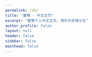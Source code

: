 ```yaml
---
permalink: /zh/
title: "董骞 - 中文主页"
excerpt: "董骞个人中文主页，清华大学博士生"
author_profile: false
layout: null
header: false
sidebar: false
masthead: false
---
```


<!DOCTYPE html>
<html lang="zh-CN">
<head>
    <meta charset="UTF-8">
    <meta name="viewport" content="width=device-width, initial-scale=1.0">
    <title>董骞 - 清华大学信息检索实验室</title>
    <link rel="stylesheet" href="https://cdnjs.cloudflare.com/ajax/libs/font-awesome/6.4.0/css/all.min.css">
    <link href="https://fonts.googleapis.com/css2?family=Inter:wght@300;400;500;600;700&display=swap" rel="stylesheet">
    <style>
        * {
            margin: 0;
            padding: 0;
            box-sizing: border-box;
        }

        body {
            font-family: 'Inter', -apple-system, BlinkMacSystemFont, 'Segoe UI', Roboto, sans-serif;
            line-height: 1.6;
            color: #1a1a1a;
            background: #f8fafc;
            overflow-x: hidden;
        }

        /* 平滑滚动 */
        html {
            scroll-behavior: smooth;
        }

        /* 导航栏 */
        .navbar {
            position: fixed;
            top: 0;
            width: 100%;
            background: rgba(255, 255, 255, 0.95);
            backdrop-filter: blur(20px);
            border-bottom: 1px solid rgba(0, 0, 0, 0.1);
            z-index: 1000;
            transition: all 0.3s ease;
        }

        .nav-container {
            max-width: 1200px;
            margin: 0 auto;
            padding: 1rem 2rem;
            display: flex;
            justify-content: space-between;
            align-items: center;
        }

        .nav-logo {
            font-size: 1.25rem;
            font-weight: 700;
            color: #6366f1;
            text-decoration: none;
        }

        .nav-links {
            display: flex;
            gap: 2rem;
            list-style: none;
        }

        .nav-links a {
            text-decoration: none;
            color: #4b5563;
            font-weight: 500;
            transition: color 0.3s ease;
            position: relative;
        }

        .nav-links a:hover {
            color: #6366f1;
        }

        .nav-links a::after {
            content: '';
            position: absolute;
            bottom: -5px;
            left: 0;
            width: 0;
            height: 2px;
            background: #6366f1;
            transition: width 0.3s ease;
        }

        .nav-links a:hover::after {
            width: 100%;
        }

        .lang-switch {
            background: linear-gradient(135deg, #6366f1, #8b5cf6);
            color: white;
            padding: 0.5rem 1rem;
            border-radius: 20px;
            text-decoration: none;
            font-size: 0.875rem;
            font-weight: 500;
            transition: all 0.3s ease;
            border: none;
            cursor: pointer;
        }

        .lang-switch:hover {
            transform: translateY(-2px);
            box-shadow: 0 10px 20px rgba(99, 102, 241, 0.3);
        }

        /* Hero Section */
        .hero {
            min-height: 100vh;
            background: linear-gradient(135deg, #667eea 0%, #764ba2 100%);
            display: flex;
            align-items: center;
            justify-content: center;
            position: relative;
            overflow: hidden;
            margin-top: 80px;
        }

        .hero::before {
            content: '';
            position: absolute;
            top: 0;
            left: 0;
            right: 0;
            bottom: 0;
            background:
                radial-gradient(circle at 20% 80%, rgba(120, 119, 198, 0.3) 0%, transparent 50%),
                radial-gradient(circle at 80% 20%, rgba(255, 119, 198, 0.3) 0%, transparent 50%);
            animation: float 6s ease-in-out infinite;
        }

        @keyframes float {
            0%, 100% { transform: translateY(0px) rotate(0deg); }
            50% { transform: translateY(-20px) rotate(180deg); }
        }

        .hero-content {
            text-align: center;
            color: white;
            z-index: 2;
            position: relative;
            max-width: 800px;
            padding: 0 2rem;
        }

        .hero-badge {
            display: inline-block;
            background: rgba(255, 255, 255, 0.2);
            padding: 0.5rem 1rem;
            border-radius: 50px;
            font-size: 0.875rem;
            margin-bottom: 1rem;
            backdrop-filter: blur(10px);
            border: 1px solid rgba(255, 255, 255, 0.3);
        }

        .hero h1 {
            font-size: clamp(2.5rem, 8vw, 4rem);
            font-weight: 700;
            margin-bottom: 1rem;
            background: linear-gradient(135deg, #ffffff, #e0e7ff, #ffffff);
            background-size: 200% 200%;
            -webkit-background-clip: text;
            -webkit-text-fill-color: transparent;
            background-clip: text;
            animation: gradientShift 3s ease-in-out infinite, float 3s ease-in-out infinite;
            text-shadow: 0 0 30px rgba(255, 255, 255, 0.5);
            transform-style: preserve-3d;
            perspective: 1000px;
        }

        .hero h1::before {
            content: '董骞';
            position: absolute;
            left: 0;
            top: 0;
            background: linear-gradient(45deg, #ff6b6b, #4ecdc4, #45b7d1, #96ceb4);
            background-size: 300% 300%;
            -webkit-background-clip: text;
            -webkit-text-fill-color: transparent;
            background-clip: text;
            animation: gradientShift 2s ease-in-out infinite reverse;
            z-index: -1;
            filter: blur(2px);
            transform: translateZ(-20px);
        }

        @keyframes gradientShift {
            0%, 100% { background-position: 0% 50%; }
            50% { background-position: 100% 50%; }
        }

        @keyframes float {
            0%, 100% { transform: translateY(0px) rotateX(0deg); }
            50% { transform: translateY(-10px) rotateX(2deg); }
        }

        /* 打字机效果 */
        .typewriter {
            overflow: hidden;
            border-right: 3px solid rgba(255, 255, 255, 0.75);
            white-space: nowrap;
            animation: typing 3s steps(40, end), blink-caret 0.75s step-end infinite;
            display: inline-block;
        }

        @keyframes typing {
            from { width: 0 }
            to { width: 100% }
        }

        @keyframes blink-caret {
            from, to { border-color: transparent }
            50% { border-color: rgba(255, 255, 255, 0.75) }
        }

        .hero .subtitle {
            font-size: clamp(1.2rem, 3vw, 1.5rem);
            margin-bottom: 2rem;
            opacity: 0.9;
            font-weight: 300;
        }

        .hero-intro {
            max-width: 600px;
            margin: 2rem auto 0;
            font-size: 1.1rem;
            line-height: 1.6;
            opacity: 0.9;
        }

        .hero-buttons {
            display: flex;
            gap: 1rem;
            justify-content: center;
            flex-wrap: wrap;
            margin-top: 2rem;
        }

        .btn-primary {
            background: linear-gradient(135deg, rgba(255, 255, 255, 0.15), rgba(255, 255, 255, 0.05));
            color: white;
            padding: 1rem 2rem;
            border-radius: 50px;
            text-decoration: none;
            font-weight: 600;
            transition: all 0.4s cubic-bezier(0.175, 0.885, 0.32, 1.275);
            backdrop-filter: blur(20px);
            border: 2px solid rgba(255, 255, 255, 0.2);
            display: inline-flex;
            align-items: center;
            gap: 0.5rem;
            position: relative;
            overflow: hidden;
            box-shadow:
                0 8px 32px rgba(0, 0, 0, 0.1),
                inset 0 1px 0 rgba(255, 255, 255, 0.2);
        }

        .btn-primary::before {
            content: '';
            position: absolute;
            top: 0;
            left: -100%;
            width: 100%;
            height: 100%;
            background: linear-gradient(90deg, transparent, rgba(255, 255, 255, 0.3), transparent);
            transition: left 0.6s ease;
        }

        .btn-primary:hover::before {
            left: 100%;
        }

        .btn-primary:hover {
            background: linear-gradient(135deg, rgba(255, 255, 255, 0.25), rgba(255, 255, 255, 0.1));
            transform: translateY(-5px) scale(1.02);
            box-shadow:
                0 20px 40px rgba(0, 0, 0, 0.3),
                0 0 30px rgba(99, 102, 241, 0.4),
                inset 0 1px 0 rgba(255, 255, 255, 0.3);
            border-color: rgba(255, 255, 255, 0.4);
        }

        .btn-primary:active {
            transform: translateY(-2px) scale(0.98);
        }

        /* Neon glow effect for buttons */
        .btn-primary.neon {
            border-color: rgba(99, 102, 241, 0.6);
            box-shadow:
                0 8px 32px rgba(0, 0, 0, 0.1),
                0 0 20px rgba(99, 102, 241, 0.3),
                inset 0 1px 0 rgba(255, 255, 255, 0.2);
        }

        .btn-primary.neon:hover {
            box-shadow:
                0 20px 40px rgba(0, 0, 0, 0.3),
                0 0 40px rgba(99, 102, 241, 0.6),
                0 0 60px rgba(147, 51, 234, 0.4),
                inset 0 1px 0 rgba(255, 255, 255, 0.3);
            animation: neonPulse 2s ease-in-out infinite alternate;
        }

        @keyframes neonPulse {
            from {
                box-shadow:
                    0 20px 40px rgba(0, 0, 0, 0.3),
                    0 0 40px rgba(99, 102, 241, 0.6),
                    0 0 60px rgba(147, 51, 234, 0.4),
                    inset 0 1px 0 rgba(255, 255, 255, 0.3);
            }
            to {
                box-shadow:
                    0 20px 40px rgba(0, 0, 0, 0.3),
                    0 0 50px rgba(99, 102, 241, 0.8),
                    0 0 80px rgba(147, 51, 234, 0.6),
                    inset 0 1px 0 rgba(255, 255, 255, 0.3);
            }
        }

        /* Sections */
        .section {
            padding: 5rem 2rem;
            max-width: 1200px;
            margin: 0 auto;
        }

        .section-header {
            text-align: center;
            margin-bottom: 3rem;
        }

        .section-title {
            font-size: clamp(2rem, 5vw, 2.5rem);
            font-weight: 700;
            color: #1a1a1a;
            margin-bottom: 1rem;
            position: relative;
        }

        .section-title::after {
            content: '';
            position: absolute;
            bottom: -10px;
            left: 50%;
            transform: translateX(-50%);
            width: 60px;
            height: 4px;
            background: linear-gradient(90deg, #6366f1, #8b5cf6);
            border-radius: 2px;
        }

        .section-subtitle {
            font-size: 1.125rem;
            color: #6b7280;
            max-width: 600px;
            margin: 0 auto;
        }

        /* Research Interests */
        .research-grid {
            display: grid;
            grid-template-columns: repeat(auto-fit, minmax(300px, 1fr));
            gap: 2rem;
            margin-top: 3rem;
        }

        .research-card {
            background: linear-gradient(135deg, rgba(255, 255, 255, 0.9), rgba(255, 255, 255, 0.7));
            backdrop-filter: blur(20px);
            padding: 2rem;
            border-radius: 20px;
            box-shadow:
                0 10px 30px rgba(0, 0, 0, 0.1),
                inset 0 1px 0 rgba(255, 255, 255, 0.3);
            transition: all 0.4s cubic-bezier(0.175, 0.885, 0.32, 1.275);
            border: 1px solid rgba(255, 255, 255, 0.2);
            position: relative;
            overflow: hidden;
        }

        .research-card::before {
            content: '';
            position: absolute;
            top: 0;
            left: 0;
            right: 0;
            height: 4px;
            background: linear-gradient(90deg, #6366f1, #8b5cf6, #ec4899);
            transform: scaleX(0);
            transition: transform 0.4s ease;
            border-radius: 2px;
        }

        .research-card::after {
            content: '';
            position: absolute;
            top: -50%;
            left: -50%;
            width: 200%;
            height: 200%;
            background: radial-gradient(circle, rgba(99, 102, 241, 0.1) 0%, transparent 70%);
            opacity: 0;
            transition: opacity 0.4s ease;
            pointer-events: none;
        }

        .research-card:hover {
            transform: translateY(-15px) scale(1.02);
            box-shadow:
                0 25px 50px rgba(0, 0, 0, 0.2),
                0 0 30px rgba(99, 102, 241, 0.3),
                inset 0 1px 0 rgba(255, 255, 255, 0.4);
            border-color: rgba(99, 102, 241, 0.3);
        }

        .research-card:hover::before {
            transform: scaleX(1);
            box-shadow: 0 0 20px rgba(99, 102, 241, 0.6);
        }

        .research-card:hover::after {
            opacity: 1;
        }

        .research-icon {
            width: 60px;
            height: 60px;
            background: linear-gradient(135deg, #6366f1, #8b5cf6);
            border-radius: 15px;
            display: flex;
            align-items: center;
            justify-content: center;
            margin-bottom: 1.5rem;
            font-size: 1.5rem;
            color: white;
            position: relative;
            overflow: hidden;
            box-shadow:
                0 8px 25px rgba(99, 102, 241, 0.3),
                inset 0 1px 0 rgba(255, 255, 255, 0.2);
            transition: all 0.4s cubic-bezier(0.175, 0.885, 0.32, 1.275);
        }

        .research-icon::before {
            content: '';
            position: absolute;
            top: 0;
            left: 0;
            right: 0;
            bottom: 0;
            background: linear-gradient(45deg, transparent, rgba(255, 255, 255, 0.3), transparent);
            transform: translateX(-100%);
            transition: transform 0.6s ease;
        }

        .research-card:hover .research-icon {
            transform: scale(1.1) rotate(5deg);
            box-shadow:
                0 15px 35px rgba(99, 102, 241, 0.4),
                0 0 25px rgba(99, 102, 241, 0.5),
                inset 0 1px 0 rgba(255, 255, 255, 0.3);
        }

        .research-card:hover .research-icon::before {
            transform: translateX(100%);
        }

        .research-title {
            font-size: 1.25rem;
            font-weight: 600;
            margin-bottom: 1rem;
            color: #1a1a1a;
        }

        .research-desc {
            color: #6b7280;
            line-height: 1.6;
        }

        /* Timeline */
        .timeline {
            position: relative;
            padding: 2rem 0;
        }

        .timeline::before {
            content: '';
            position: absolute;
            left: 50%;
            top: 0;
            bottom: 0;
            width: 2px;
            background: linear-gradient(180deg, #6366f1, #8b5cf6);
            transform: translateX(-50%);
        }

        .timeline-item {
            position: relative;
            margin: 3rem 0;
            opacity: 0;
            transform: translateY(50px);
            animation: fadeInUp 0.6s ease forwards;
        }

        .timeline-item:nth-child(1) { animation-delay: 0.1s; }
        .timeline-item:nth-child(2) { animation-delay: 0.2s; }
        .timeline-item:nth-child(3) { animation-delay: 0.3s; }

        @keyframes fadeInUp {
            to {
                opacity: 1;
                transform: translateY(0);
            }
        }

        .timeline-content {
            background: white;
            padding: 2rem;
            border-radius: 15px;
            box-shadow: 0 10px 30px rgba(0, 0, 0, 0.1);
            width: 45%;
            position: relative;
        }

        .timeline-item:nth-child(odd) .timeline-content {
            margin-left: auto;
        }

        .timeline-dot {
            position: absolute;
            left: 50%;
            top: 2rem;
            width: 16px;
            height: 16px;
            background: #6366f1;
            border-radius: 50%;
            transform: translateX(-50%);
            border: 3px solid white;
            box-shadow: 0 0 0 3px rgba(99, 102, 241, 0.2);
        }

        .timeline-date {
            color: #6366f1;
            font-weight: 600;
            margin-bottom: 0.5rem;
        }

        .timeline-title {
            font-size: 1.125rem;
            font-weight: 600;
            margin-bottom: 0.5rem;
            color: #1a1a1a;
        }

        .timeline-desc {
            color: #6b7280;
        }

        /* Contact Section */
        .contact {
            background: linear-gradient(135deg, #667eea 0%, #764ba2 100%);
            color: white;
            padding: 5rem 2rem;
        }

        .contact-grid {
            display: grid;
            grid-template-columns: repeat(auto-fit, minmax(250px, 1fr));
            gap: 2rem;
            max-width: 1000px;
            margin: 0 auto;
        }

        .contact-item {
            background: transparent;
            padding: 2.5rem 2rem;
            border-radius: 20px;
            text-align: center;
            backdrop-filter: blur(0px);
            border: 1px solid transparent;
            transition: all 0.5s cubic-bezier(0.175, 0.885, 0.32, 1.275);
            cursor: pointer;
            position: relative;
            overflow: hidden;
            box-shadow: none;
        }

        .contact-item::before {
            content: '';
            position: absolute;
            top: 0;
            left: 0;
            right: 0;
            bottom: 0;
            background: linear-gradient(45deg, transparent, rgba(255, 255, 255, 0.1), transparent);
            transform: translateX(-100%);
            transition: transform 0.6s;
        }

        .contact-item:hover::before {
            transform: translateX(100%);
        }

        .contact-item:hover {
            background: linear-gradient(135deg, rgba(255, 255, 255, 0.2), rgba(255, 255, 255, 0.1));
            backdrop-filter: blur(20px);
            border-color: rgba(255, 255, 255, 0.3);
            box-shadow: 0 12px 40px rgba(0, 0, 0, 0.2);
            transform: translateY(-8px) scale(1.02);
        }

        .contact-icon {
            font-size: 2.5rem;
            margin-bottom: 1rem;
            opacity: 0.7;
            transition: all 0.5s cubic-bezier(0.175, 0.885, 0.32, 1.275);
            filter: drop-shadow(0 0px 0px rgba(0, 0, 0, 0));
        }

        .contact-item:hover .contact-icon {
            margin-bottom: 0.5rem;
            transform: scale(1.15);
            opacity: 1;
            filter: drop-shadow(0 6px 12px rgba(0, 0, 0, 0.3));
        }

        .contact-title {
            font-size: 1.125rem;
            font-weight: 600;
            margin-bottom: 0.5rem;
            opacity: 0;
            transform: translateY(20px);
            transition: all 0.4s cubic-bezier(0.175, 0.885, 0.32, 1.275);
            text-shadow: 0 1px 2px rgba(0, 0, 0, 0.1);
        }

        .contact-item:hover .contact-title {
            opacity: 1;
            transform: translateY(0);
        }

        .contact-item p {
            opacity: 0;
            transform: translateY(20px);
            transition: all 0.4s cubic-bezier(0.175, 0.885, 0.32, 1.275) 0.1s;
            font-weight: 500;
        }

        .contact-item:hover p {
            opacity: 1;
            transform: translateY(0);
        }

        .contact a {
            color: white;
            text-decoration: none;
            opacity: 0.9;
            transition: opacity 0.3s ease;
        }

        .contact a:hover {
            opacity: 1;
        }

        /* Enhanced Particles System */
        .particles {
            position: fixed;
            top: 0;
            left: 0;
            width: 100%;
            height: 100%;
            pointer-events: none;
            z-index: 1;
            overflow: hidden;
        }

        .particle {
            position: absolute;
            border-radius: 50%;
            pointer-events: none;
            mix-blend-mode: screen;
            transition: all 0.3s ease;
        }

        .particle-basic {
            background: rgba(255, 255, 255, 0.3);
            animation: floatBasic linear infinite;
        }

        .particle-interactive {
            background: radial-gradient(circle, rgba(99, 102, 241, 0.6) 0%, rgba(99, 102, 241, 0) 70%);
            animation: floatInteractive linear infinite;
            cursor: none;
        }

        .particle-glow {
            background: radial-gradient(circle, rgba(147, 51, 234, 0.4) 0%, rgba(147, 51, 234, 0) 60%);
            box-shadow: 0 0 15px rgba(147, 51, 234, 0.3);
            animation: floatGlow ease-in-out infinite;
        }

        .particle-mouse {
            position: fixed;
            width: 8px;
            height: 8px;
            background: radial-gradient(circle, rgba(99, 102, 241, 0.8) 0%, rgba(99, 102, 241, 0) 70%);
            border-radius: 50%;
            pointer-events: none;
            z-index: 9999;
            mix-blend-mode: screen;
            transition: transform 0.1s ease;
        }

        @keyframes floatBasic {
            from {
                transform: translateY(100vh) translateX(0) scale(0);
                opacity: 0;
            }
            10% {
                opacity: 0.6;
                transform: translateY(90vh) translateX(10px) scale(1);
            }
            90% {
                opacity: 0.6;
                transform: translateY(10vh) translateX(80px) scale(1);
            }
            to {
                transform: translateY(-100vh) translateX(100px) scale(0);
                opacity: 0;
            }
        }

        @keyframes floatInteractive {
            0% {
                transform: translateY(100vh) translateX(0) rotate(0deg) scale(0);
                opacity: 0;
            }
            10% {
                opacity: 0.8;
                transform: translateY(90vh) translateX(20px) rotate(72deg) scale(1);
            }
            25% {
                transform: translateY(75vh) translateX(-30px) rotate(144deg) scale(1.2);
            }
            50% {
                transform: translateY(50vh) translateX(40px) rotate(216deg) scale(0.8);
            }
            75% {
                transform: translateY(25vh) translateX(-20px) rotate(288deg) scale(1.1);
            }
            90% {
                opacity: 0.8;
                transform: translateY(10vh) translateX(30px) rotate(360deg) scale(1);
            }
            100% {
                transform: translateY(-100vh) translateX(60px) rotate(432deg) scale(0);
                opacity: 0;
            }
        }

        @keyframes floatGlow {
            0%, 100% {
                transform: translateY(0) translateX(0) scale(1);
                opacity: 0.3;
            }
            25% {
                transform: translateY(-20px) translateX(15px) scale(1.1);
                opacity: 0.5;
            }
            50% {
                transform: translateY(-10px) translateX(-10px) scale(0.9);
                opacity: 0.4;
            }
            75% {
                transform: translateY(-30px) translateX(20px) scale(1.05);
                opacity: 0.45;
            }
        }

        /* Connection lines for nearby particles */
        .particle-connection {
            position: absolute;
            height: 1px;
            background: linear-gradient(90deg, transparent, rgba(99, 102, 241, 0.2), transparent);
            transform-origin: left center;
            pointer-events: none;
            z-index: 2;
            opacity: 0;
            transition: opacity 0.3s ease;
        }

        /* Responsive Design */
        @media (max-width: 768px) {
            .nav-links {
                display: none;
            }

            .hero {
                margin-top: 60px;
            }

            .timeline::before {
                left: 30px;
            }

            .timeline-content {
                width: calc(100% - 60px);
                margin-left: 60px !important;
            }

            .timeline-dot {
                left: 30px;
            }

            .hero-buttons {
                flex-direction: column;
                align-items: center;
            }

            .research-grid {
                grid-template-columns: 1fr;
            }
        }

        /* Loading Animation */
        .fade-in {
            opacity: 0;
            transform: translateY(30px);
            animation: fadeIn 0.8s ease forwards;
        }

        @keyframes fadeIn {
            to {
                opacity: 1;
                transform: translateY(0);
            }
        }

        /* Publications Section */
        .publications-container {
            max-width: 1000px;
            margin: 0 auto;
        }

        .publication-section {
            background: white;
            border-radius: 15px;
            box-shadow: 0 10px 30px rgba(0, 0, 0, 0.1);
            margin-bottom: 1.5rem;
            overflow: hidden;
        }

        .publication-header {
            display: flex;
            align-items: center;
            justify-content: space-between;
            padding: 1.5rem 2rem;
            cursor: pointer;
            transition: all 0.3s ease;
            border-bottom: 1px solid rgba(0, 0, 0, 0.05);
        }

        .publication-header:hover {
            background: rgba(99, 102, 241, 0.05);
        }

        .publication-header h3 {
            font-size: 1.25rem;
            font-weight: 600;
            color: #1a1a1a;
            margin: 0;
            display: flex;
            align-items: center;
            gap: 0.5rem;
        }

        .publication-header i:first-child {
            color: #6366f1;
            font-size: 1.2rem;
        }

        .publication-header i:last-child {
            color: #6b7280;
            transition: transform 0.3s ease;
        }

        .publication-header.active i:last-child {
            transform: rotate(180deg);
        }

        .publication-content {
            max-height: 0;
            overflow: hidden;
            transition: max-height 0.3s ease;
        }

        .publication-content.active {
            max-height: 2000px;
        }

        .publication-grid {
            display: grid;
            gap: 1rem;
            padding: 1.5rem 2rem;
        }

        .publication-item {
            padding: 1rem;
            border-radius: 10px;
            background: #f8fafc;
            border-left: 4px solid #6366f1;
            transition: all 0.3s ease;
        }

        .publication-item:hover {
            background: #f1f5f9;
            transform: translateX(5px);
        }

        .publication-year {
            font-size: 0.875rem;
            font-weight: 600;
            color: #6366f1;
            margin-bottom: 0.25rem;
        }

        .publication-title {
            font-size: 1rem;
            font-weight: 500;
            color: #1a1a1a;
            margin-bottom: 0.25rem;
            line-height: 1.4;
        }

        .publication-venue {
            font-size: 0.875rem;
            color: #6b7280;
            font-style: italic;
        }

        .publication-tags {
            display: flex;
            gap: 0.5rem;
            margin-top: 0.5rem;
            flex-wrap: wrap;
        }

        .tag {
            padding: 0.2rem 0.5rem;
            border-radius: 12px;
            font-size: 0.75rem;
            font-weight: 500;
            text-transform: uppercase;
        }

        .tag-ccf-a {
            background: #ef4444;
            color: white;
        }

        .tag-ccf-b {
            background: #f97316;
            color: white;
        }

        .tag-ccf-c {
            background: #eab308;
            color: white;
        }

        .tag-th-a {
            background: #22c55e;
            color: white;
        }

        .tag-th-b {
            background: #3b82f6;
            color: white;
        }

        .tag-jcr-q1 {
            background: #10b981;
            color: white;
        }
    </style>
</head>
<body>
    <!-- Navigation -->
    <nav class="navbar">
        <div class="nav-container">
            <a href="#" class="nav-logo">董骞</a>
            <ul class="nav-links">
                <li><a href="#about">关于我</a></li>
                <li><a href="#research">研究方向</a></li>
                <li><a href="#education">教育经历</a></li>
                <li><a href="#publications">学术发表</a></li>
                <li><a href="#contact">联系方式</a></li>
            </ul>
            <a href="/" class="lang-switch">English</a>
        </div>
    </nav>

    <!-- Floating Particles -->
    <div class="particles" id="particles"></div>

    <!-- Hero Section -->
    <section class="hero" id="about">
        <div class="hero-content fade-in">
            <div class="hero-badge">
                <i class="fas fa-graduation-cap"></i> Ph.D. Candidate
            </div>
            <h1 class="typewriter">董骞</h1>
            <p class="subtitle">
                <a href="https://www.cs.tsinghua.edu.cn/" target="_blank" style="color: white; text-decoration: none;">清华大学计算机科学与技术系</a><br>
                <a href="https://ai.thuir.cn/" target="_blank" style="color: white; text-decoration: none;">信息检索实验室 (THUIR)</a>
            </p>
            <div class="hero-intro">
                <p>
                    我目前在清华大学计算机科学与技术系，信息检索实验室（THUIR）攻读博士学位，预计2026年6月毕业。
                    很荣幸能够在马少平教授、刘奕群教授和艾清遥教授的指导下进行学术研究。
                    我还担任多个顶级学术会议的审稿人/程序委员会委员。
                </p>
            </div>
            <div class="hero-buttons">
                <a href="#research" class="btn-primary neon">
                    <i class="fas fa-microscope"></i>
                    研究方向
                </a>
                <a href="#contact" class="btn-primary neon">
                    <i class="fas fa-envelope"></i>
                    联系我
                </a>
                <a href="https://scholar.google.com/citations?user=m88SZGgAAAAJ&hl=en" target="_blank" class="btn-primary neon">
                    <i class="fas fa-graduation-cap"></i>
                    Google Scholar
                </a>
                <a href="https://github.com/CSQianDong" target="_blank" class="btn-primary neon">
                    <i class="fab fa-github"></i>
                    GitHub
                </a>
            </div>
        </div>
    </section>

    
    <!-- Research Interests -->
    <section class="section" id="research" style="background: #f8fafc;">
        <div class="section-header fade-in">
            <h2 class="section-title">研究方向</h2>
            <p class="section-subtitle">专注于以下三个研究领域的探索与创新</p>
        </div>

        <div class="research-grid">
            <div class="research-card fade-in">
                <div class="research-icon">
                    <i class="fas fa-search"></i>
                </div>
                <h3 class="research-title">信息检索</h3>
                <p class="research-desc">
                    传统和神经网络方法用于检索和重排序，专注于提升检索系统的准确性和效率。
                    探索新的检索算法和优化技术。
                </p>
            </div>

            <div class="research-card fade-in">
                <div class="research-icon">
                    <i class="fas fa-brain"></i>
                </div>
                <h3 class="research-title">大语言模型应用</h3>
                <p class="research-desc">
                    利用信息检索技术来增强大语言模型的能力和效率，探索LLM的新应用场景，
                    提升模型性能和实用性。
                </p>
            </div>

            <div class="research-card fade-in">
                <div class="research-icon">
                    <i class="fas fa-text-width"></i>
                </div>
                <h3 class="research-title">长上下文处理</h3>
                <p class="research-desc">
                    使大语言模型能够高效有效地处理长输入和输出，突破上下文长度限制，
                    提升长文本处理能力。
                </p>
            </div>
        </div>
    </section>

    <!-- Education -->
    <section class="section" id="education" style="background: #f8fafc;">
        <div class="section-header fade-in">
            <h2 class="section-title">教育背景</h2>
        </div>

        <div class="research-grid">
            <div class="research-card fade-in">
                <div class="research-icon">
                    <i class="fas fa-laptop-code"></i>
                </div>
                <h3 class="research-title">工程学士</h3>
                <p class="research-desc">
                    <strong><a href="https://www.scut.edu.cn/sse/" target="_blank">华南理工大学软件学院</a></strong><br>
                    <strong>时间：</strong>2015.08 - 2019.06
                </p>
            </div>

            <div class="research-card fade-in">
                <div class="research-icon">
                    <i class="fas fa-flask"></i>
                </div>
                <h3 class="research-title">工程硕士</h3>
                <p class="research-desc">
                    <strong><a href="http://www.is.cas.cn/" target="_blank">中国科学院软件研究所</a></strong><br>
                    <strong>时间：</strong>2019.08 - 2022.06<br>
                </p>
            </div>

            <div class="research-card fade-in">
                <div class="research-icon">
                    <i class="fas fa-university"></i>
                </div>
                <h3 class="research-title">博士研究生</h3>
                <p class="research-desc">
                    <strong><a href="https://ai.thuir.cn/" target="_blank">清华大学计算机科学与技术系</a></strong><br>
                    <strong>时间：</strong>2022.08 - 至今<br>
                </p>
            </div>
        </div>
    </section>

    <!-- Publications Section -->
    <section class="section" id="publications" style="background: #f8fafc;">
        <div class="section-header fade-in">
            <h2 class="section-title">学术发表</h2>
            <p class="section-subtitle">代表性研究成果</p>
        </div>

        <!-- 主要作者论文 -->
        <div class="publications-container">
            <div class="publication-section">
                <div class="publication-header" onclick="togglePublication('primary-author')">
                    <i class="fas fa-star"></i>
                    <h3>主要作者论文</h3>
                    <i class="fas fa-chevron-down"></i>
                </div>
                <div class="publication-content" id="primary-author">
                    <div class="publication-grid">
                        <div class="publication-item">
                            <div class="publication-year">2025</div>
                            <div class="publication-title">SelfRACG: Enabling LLMs to Self-Express and Retrieve for Code Generation</div>
                            <div class="publication-venue">EMNLP 2025</div>
                            <div class="publication-tags">
                                <span class="tag tag-ccf-b">CCF-B</span>
                                <span class="tag tag-th-a">TH-A</span>
                            </div>
                        </div>
                        <div class="publication-item">
                            <div class="publication-year">2025</div>
                            <div class="publication-title">Qilin: A Multimodal Information Retrieval Dataset with APP-level User Sessions</div>
                            <div class="publication-venue">SIGIR 2025</div>
                            <div class="publication-tags">
                                <span class="tag tag-ccf-a">CCF-A</span>
                                <span class="tag tag-th-a">TH-A</span>
                            </div>
                        </div>
                        <div class="publication-item">
                            <div class="publication-year">2025</div>
                            <div class="publication-title">DecoupledRAG: An Efficient and Effective Retrieval Augmented Generation Framework via Cross Attention</div>
                            <div class="publication-venue">WWW 2025</div>
                            <div class="publication-tags">
                                <span class="tag tag-ccf-a">CCF-A</span>
                                <span class="tag tag-th-a">TH-A</span>
                            </div>
                        </div>
                        <div class="publication-item">
                            <div class="publication-year">2024</div>
                            <div class="publication-title">Unsupervised Large Language Model Alignment for Information Retrieval via Contrastive Feedback</div>
                            <div class="publication-venue">SIGIR 2024</div>
                            <div class="publication-tags">
                                <span class="tag tag-ccf-a">CCF-A</span>
                                <span class="tag tag-th-a">TH-A</span>
                            </div>
                        </div>
                        <div class="publication-item">
                            <div class="publication-year">2023</div>
                            <div class="publication-title">T²Ranking: A Large-scale Chinese Benchmark for Passage Ranking</div>
                            <div class="publication-venue">SIGIR 2023</div>
                            <div class="publication-tags">
                                <span class="tag tag-ccf-a">CCF-A</span>
                                <span class="tag tag-th-a">TH-A</span>
                            </div>
                        </div>
                        <div class="publication-item">
                            <div class="publication-year">2023</div>
                            <div class="publication-title">I³Retriever: Incorporating Implicit Interaction in Pre-trained Language Models for Passage Retrieval</div>
                            <div class="publication-venue">CIKM 2023</div>
                            <div class="publication-tags">
                                <span class="tag tag-ccf-b">CCF-B</span>
                                <span class="tag tag-th-b">TH-B</span>
                            </div>
                        </div>
                        <div class="publication-item">
                            <div class="publication-year">2022</div>
                            <div class="publication-title">Incorporating Explicit Knowledge in Pre-trained Language Models for Passage Re-ranking</div>
                            <div class="publication-venue">SIGIR 2022</div>
                            <div class="publication-tags">
                                <span class="tag tag-ccf-a">CCF-A</span>
                                <span class="tag tag-th-a">TH-A</span>
                            </div>
                        </div>
                        <div class="publication-item">
                            <div class="publication-year">2021</div>
                            <div class="publication-title">Legal Judgment Prediction via Relational Learning</div>
                            <div class="publication-venue">SIGIR 2021</div>
                            <div class="publication-tags">
                                <span class="tag tag-ccf-a">CCF-A</span>
                                <span class="tag tag-th-a">TH-A</span>
                            </div>
                        </div>
                        <div class="publication-item">
                            <div class="publication-year">2021</div>
                            <div class="publication-title">Disentangled Graph Recurrent Network for Document Ranking</div>
                            <div class="publication-venue">Data Science and Engineering (JCR-Q1, IF: 7.2)</div>
                            <div class="publication-tags">
                                <span class="tag tag-jcr-q1">JCR-Q1</span>
                            </div>
                        </div>
                        <div class="publication-item">
                            <div class="publication-year">2021</div>
                            <div class="publication-title">Latent Graph Recurrent Network for Document Ranking</div>
                            <div class="publication-venue">DASFAA 2021</div>
                            <div class="publication-tags">
                                <span class="tag tag-ccf-b">CCF-B</span>
                                <span class="tag tag-th-b">TH-B</span>
                            </div>
                        </div>
                    </div>
                </div>
            </div>

            <!-- 合作作者论文 -->
            <div class="publication-section">
                <div class="publication-header" onclick="togglePublication('co-author')">
                    <i class="fas fa-users"></i>
                    <h3>合作作者论文</h3>
                    <i class="fas fa-chevron-down"></i>
                </div>
                <div class="publication-content" id="co-author">
                    <div class="publication-grid">
                        <div class="publication-item">
                            <div class="publication-year">2025</div>
                            <div class="publication-title">GLM-4.5: Agentic, Reasoning, and Coding (ARC) Foundation Models</div>
                            <div class="publication-venue">Technical Report of Z.ai</div>
                        </div>
                        <div class="publication-item">
                            <div class="publication-year">2025</div>
                            <div class="publication-title">BLADE: Enhancing Black-Box Large Language Models with Small Domain-Specific Models</div>
                            <div class="publication-venue">AAAI 2025</div>
                            <div class="publication-tags">
                                <span class="tag tag-ccf-a">CCF-A</span>
                                <span class="tag tag-th-a">TH-A</span>
                            </div>
                        </div>
                        <div class="publication-item">
                            <div class="publication-year">2025</div>
                            <div class="publication-title">DELTA: Pre-train a Discriminative Encoder for Legal Case Retrieval via Structural Word Alignment</div>
                            <div class="publication-venue">AAAI 2025</div>
                            <div class="publication-tags">
                                <span class="tag tag-ccf-a">CCF-A</span>
                                <span class="tag tag-th-a">TH-A</span>
                            </div>
                        </div>
                        <div class="publication-item">
                            <div class="publication-year">2025</div>
                            <div class="publication-title">CalibraEval: Calibrating Prediction Distribution to Mitigate Selection Bias in LLMs-as-Judges</div>
                            <div class="publication-venue">ACL 2025</div>
                            <div class="publication-tags">
                                <span class="tag tag-ccf-a">CCF-A</span>
                                <span class="tag tag-th-a">TH-A</span>
                            </div>
                        </div>
                        <div class="publication-item">
                            <div class="publication-year">2025</div>
                            <div class="publication-title">LLMs-as-Judges: A Comprehensive Survey on LLM-based Evaluation Methods</div>
                            <div class="publication-venue">Survey</div>
                        </div>
                        <div class="publication-item">
                            <div class="publication-year">2025</div>
                            <div class="publication-title">Dynamic and Parametric Retrieval-Augmented Generation</div>
                            <div class="publication-venue">SIGIR 2025</div>
                            <div class="publication-tags">
                                <span class="tag tag-ccf-a">CCF-A</span>
                                <span class="tag tag-th-a">TH-A</span>
                            </div>
                        </div>
                        <div class="publication-item">
                            <div class="publication-year">2023</div>
                            <div class="publication-title">SAILER: Structure-aware Pre-trained Language Model for Legal Case Retrieval</div>
                            <div class="publication-venue">SIGIR 2023</div>
                            <div class="publication-tags">
                                <span class="tag tag-ccf-a">CCF-A</span>
                                <span class="tag tag-th-a">TH-A</span>
                            </div>
                        </div>
                        <div class="publication-item">
                            <div class="publication-year">2023</div>
                            <div class="publication-title">Incorporating Social-Aware User Preference for Video Recommendation</div>
                            <div class="publication-venue">WISE 2023</div>
                            <div class="publication-tags">
                                <span class="tag tag-ccf-c">CCF-C</span>
                                <span class="tag tag-th-b">TH-B</span>
                            </div>
                        </div>
                        <div class="publication-item">
                            <div class="publication-year">2019</div>
                            <div class="publication-title">Emotion Recognition Based on Multi-View Body Gestures</div>
                            <div class="publication-venue">ICIP 2019</div>
                            <div class="publication-tags">
                                <span class="tag tag-ccf-c">CCF-C</span>
                                <span class="tag tag-th-b">TH-B</span>
                            </div>
                        </div>
                    </div>
                </div>
            </div>
        </div>
    </section>


    <!-- Contact Section -->
    <section class="contact" id="contact">
        <div class="section-header fade-in">
            <h2 class="section-title" style="color: white;">联系方式</h2>
        </div>

        <div class="contact-grid">
            <div class="contact-item fade-in">
                <div class="contact-icon">
                    <i class="fas fa-envelope" style="font-size: 2.5rem;"></i>
                </div>
                <p><a href="mailto:qiandong.97@qq.com">qiandong.97@qq.com</a></p>
            </div>

            <div class="contact-item fade-in">
                <div class="contact-icon">
                    <img src="/images/xhs.png" alt="小红书" style="width: 50px; height: 50px; border-radius: 50%;">
                </div>
                <p><a href="https://www.xiaohongshu.com/user/profile/64d8bdc1000000000100f445" target="_blank">🎃量子之心</a></p>
            </div>

            <div class="contact-item fade-in">
                <div class="contact-icon">
                    <svg style="width: 40px; height: 40px; fill: white;" viewBox="0 0 24 24">
                        <path d="M18.244 2.25h3.308l-7.227 8.26 8.502 11.24H16.17l-5.214-6.817L4.99 21.75H1.68l7.73-8.835L1.254 2.25H8.08l4.713 6.231zm-1.161 17.52h1.833L7.084 4.126H5.117z"/>
                    </svg>
                </div>
                <p><a href="https://x.com/verymakesense" target="_blank">@verymakesense</a></p>
            </div>
        </div>
    </section>

    <script>
        // Enhanced Interactive Particles System
        function createParticles() {
            const particlesContainer = document.getElementById('particles');
            const particles = [];
            const mouseParticle = document.createElement('div');
            mouseParticle.className = 'particle-mouse';
            document.body.appendChild(mouseParticle);

            // Create different types of particles
            const particleConfigs = [
                { type: 'basic', count: 30, sizeRange: [2, 5], speedRange: [15, 25] },
                { type: 'interactive', count: 15, sizeRange: [6, 12], speedRange: [20, 35] },
                { type: 'glow', count: 8, sizeRange: [8, 16], speedRange: [8, 15] }
            ];

            particleConfigs.forEach(config => {
                for (let i = 0; i < config.count; i++) {
                    const particle = document.createElement('div');
                    particle.className = `particle particle-${config.type}`;

                    const size = Math.random() * (config.sizeRange[1] - config.sizeRange[0]) + config.sizeRange[0];
                    particle.style.width = size + 'px';
                    particle.style.height = size + 'px';
                    particle.style.left = Math.random() * 100 + '%';
                    particle.style.animationDelay = Math.random() * config.speedRange[1] + 's';
                    particle.style.animationDuration = (Math.random() * (config.speedRange[1] - config.speedRange[0]) + config.speedRange[0]) + 's';

                    particlesContainer.appendChild(particle);
                    particles.push({
                        element: particle,
                        x: parseFloat(particle.style.left),
                        y: Math.random() * 100,
                        vx: (Math.random() - 0.5) * 0.5,
                        vy: (Math.random() - 0.5) * 0.5,
                        size: size
                    });
                }
            });

            // Mouse interaction
            let mouseX = 0;
            let mouseY = 0;
            let isMouseMoving = false;
            let mouseTimeout;

            document.addEventListener('mousemove', (e) => {
                mouseX = e.clientX;
                mouseY = e.clientY;
                isMouseMoving = true;

                // Update mouse particle position
                mouseParticle.style.left = mouseX - 4 + 'px';
                mouseParticle.style.top = mouseY - 4 + 'px';

                clearTimeout(mouseTimeout);
                mouseTimeout = setTimeout(() => {
                    isMouseMoving = false;
                    mouseParticle.style.transform = 'scale(0)';
                }, 100);

                // Interact with nearby particles
                particles.forEach(particle => {
                    const rect = particle.element.getBoundingClientRect();
                    const particleX = rect.left + rect.width / 2;
                    const particleY = rect.top + rect.height / 2;

                    const distance = Math.sqrt(
                        Math.pow(mouseX - particleX, 2) +
                        Math.pow(mouseY - particleY, 2)
                    );

                    if (distance < 100) {
                        const force = (100 - distance) / 100;
                        const angle = Math.atan2(particleY - mouseY, particleX - mouseX);

                        particle.element.style.transform = `translate(${Math.cos(angle) * force * 20}px, ${Math.sin(angle) * force * 20}px) scale(${1 + force * 0.5})`;
                        particle.element.style.opacity = Math.min(1, parseFloat(particle.element.style.opacity || 0.6) + force * 0.4);

                        // Create connection lines
                        if (distance < 80 && Math.random() > 0.7) {
                            createConnectionLine(mouseX, mouseY, particleX, particleY, force);
                        }
                    } else {
                        particle.element.style.transform = '';
                        particle.element.style.opacity = '';
                    }
                });
            });

            // Create connection lines between particles
            function createConnectionLine(x1, y1, x2, y2, opacity) {
                const line = document.createElement('div');
                line.className = 'particle-connection';

                const distance = Math.sqrt(Math.pow(x2 - x1, 2) + Math.pow(y2 - y1, 2));
                const angle = Math.atan2(y2 - y1, x2 - x1) * 180 / Math.PI;

                line.style.width = distance + 'px';
                line.style.left = x1 + 'px';
                line.style.top = y1 + 'px';
                line.style.transform = `rotate(${angle}deg)`;
                line.style.opacity = opacity * 0.6;

                document.body.appendChild(line);

                setTimeout(() => {
                    line.style.opacity = '0';
                    setTimeout(() => line.remove(), 300);
                }, 100);
            }

            // Particle collision detection
            function updateParticles() {
                particles.forEach((particle, i) => {
                    particles.forEach((otherParticle, j) => {
                        if (i !== j) {
                            const dx = particle.x - otherParticle.x;
                            const dy = particle.y - otherParticle.y;
                            const distance = Math.sqrt(dx * dx + dy * dy);

                            if (distance < 5) {
                                const force = (5 - distance) / 5;
                                particle.vx += dx * force * 0.01;
                                particle.vy += dy * force * 0.01;
                            }
                        }
                    });

                    // Update position
                    particle.x += particle.vx;
                    particle.y += particle.vy;

                    // Boundary check
                    if (particle.x < 0 || particle.x > 100) particle.vx *= -1;
                    if (particle.y < 0 || particle.y > 100) particle.vy *= -1;

                    // Apply friction
                    particle.vx *= 0.99;
                    particle.vy *= 0.99;
                });

                requestAnimationFrame(updateParticles);
            }

            updateParticles();
        }

        // Intersection Observer for animations
        function initAnimations() {
            const observer = new IntersectionObserver((entries) => {
                entries.forEach(entry => {
                    if (entry.isIntersecting) {
                        entry.target.style.animationPlayState = 'running';
                    }
                });
            }, { threshold: 0.1 });

            document.querySelectorAll('.fade-in').forEach(el => {
                el.style.animationPlayState = 'paused';
                observer.observe(el);
            });
        }

        // Smooth scrolling for navigation links
        function initSmoothScroll() {
            document.querySelectorAll('a[href^="#"]').forEach(anchor => {
                anchor.addEventListener('click', function (e) {
                    e.preventDefault();
                    const target = document.querySelector(this.getAttribute('href'));
                    if (target) {
                        target.scrollIntoView({
                            behavior: 'smooth',
                            block: 'start'
                        });
                    }
                });
            });
        }

        // Navbar scroll effect
        function initNavbar() {
            const navbar = document.querySelector('.navbar');
            let lastScroll = 0;

            window.addEventListener('scroll', () => {
                const currentScroll = window.pageYOffset;

                if (currentScroll > 100) {
                    navbar.style.background = 'rgba(255, 255, 255, 0.98)';
                    navbar.style.boxShadow = '0 2px 20px rgba(0, 0, 0, 0.1)';
                } else {
                    navbar.style.background = 'rgba(255, 255, 255, 0.95)';
                    navbar.style.boxShadow = 'none';
                }

                lastScroll = currentScroll;
            });
        }

        // Toggle publication sections
        function togglePublication(sectionId) {
            const content = document.getElementById(sectionId);
            const header = content.previousElementSibling;
            const icon = header.querySelector('i:last-child');

            content.classList.toggle('active');
            header.classList.toggle('active');
        }

        // Initialize everything when DOM is loaded
        document.addEventListener('DOMContentLoaded', () => {
            createParticles();
            initAnimations();
            initSmoothScroll();
            initNavbar();
        });
    </script>

    <div style="text-align: center; margin-top: 40px; padding-bottom: 20px; color: #666; font-size: 14px;">
      最后更新：{{ site.time | date: "%Y年%m月%d日" }}
    </div>
</body>
</html>